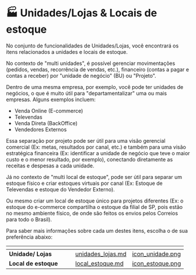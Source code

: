 # 🏭 Unidades/Lojas & Locais de estoque

No conjunto de funcionalidades de Unidades/Lojas, você encontrará os itens relacionados a unidades e locais de estoque.

No contexto de "multi unidades", é possível gerenciar movimentações (pedidos, vendas, recorrência de vendas, etc.), financeiro (contas a pagar e contas a receber) por "unidade de negócio" (BU) ou "Projeto".

Dentro de uma mesma empresa, por exemplo, você pode ter unidades de negócios, o que é muito útil para "departamentalizar" uma ou mais empresas. Alguns exemplos incluem:

- Venda Online (E-commerce)
- Televendas
- Venda Direta (BackOffice)
- Vendedores Externos

Essa separação por projeto pode ser útil para uma visão gerencial comercial (Ex: metas, resultados por canal, etc.) e também para uma visão estratégica financeira (Ex: identificar a unidade de negócio que teve o maior custo e o menor resultado, por exemplo), conectando diretamente as receitas e despesas a cada unidade.

Já no contexto de "multi local de estoque", pode ser útil para separar um estoque físico e criar estoques virtuais por canal (Ex: Estoque de Televendas e estoque do Vendedor Externo).

Ou mesmo criar um local de estoque único para projetos diferentes (Ex: o estoque do e-commerce compartilha o estoque da filial de SP, pois estão no mesmo ambiente físico, de onde são feitos os envios pelos Correios para todo o Brasil).

Para saber mais informações sobre cada um destes itens, escolha o de sua preferência abaixo:

<table data-view="cards">
    <thead>
        <tr>
            <th></th>
            <th></th>
            <th></th>
            <th data-hidden data-card-target data-type="content-ref"></th>
            <th data-hidden data-card-cover data-type="files"></th>
        </tr>
    </thead>
    <tbody>
        <tr>
            <td>
                <strong>Unidade/ Lojas</strong>
            </td>
            <td></td>
            <td></td>
            <td>
                <a href="/erp-v2/funcionalidades/unidades_locais_estoque/unidades_lojas.md">unidades_lojas.md</a>
            </td>
            <td>
                <a href="/erp-v2/assets/funcionalidades/icon_unidade.png">icon_unidade.png</a>
            </td>
        </tr>
        <tr>
            <td>
                <strong>Local de estoque</strong>
            </td>
            <td></td>
            <td></td>
            <td>
                <a href="/erp-v2/funcionalidades/unidades_locais_estoque/local_estoque.md">local_estoque.md</a>
            </td>
            <td>
                <a href="/erp-v2/assets/funcionalidades/icon_estoque.png">icon_estoque.png</a>
            </td>
        </tr>
    </tbody>
</table>